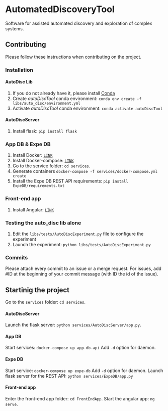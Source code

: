 # AutomatedDiscoveryTool
Software for assisted automated discovery and exploration of complex systems.

## Contributing
Please follow these instructions when contributing on the project.

### Installation
#### AutoDisc Lib
1. If you do not already have it, please install [Conda](https://www.anaconda.com/)
2. Create *autoDiscTool* conda environment: `conda env create -f libs/auto_disc/environment.yml `
3. Activate *autoDiscTool* conda environment: `conda activate autoDiscTool`
#### AutoDiscServer
1. Install flask: `pip install flask`
### App DB & Expe DB
1. Install Docker: [`LINK`](https://docs.docker.com/engine/install/)
2. Install Docker-compose: [`LINK`](https://docs.docker.com/compose/install/)
3. Go to the service folder: `cd services`.
4. Generate containers `docker-compose -f services/docker-compose.yml create`
5. Install the Expe DB REST API requirements: `pip install ExpeDB/requirements.txt`
### Front-end app
1. Install Angular: [`LINK`](https://angular.io/guide/setup-local)

### Testing the auto_disc lib alone
1. Edit the `libs/tests/AutoDiscExperiment.py` file to configure the experiment
2. Launch the experiment: `python libs/tests/AutoDiscExperiment.py`

### Commits
Please attach every commit to an issue or a merge request. For issues, add #ID at the beginning of your commit message (with ID the id of the issue).

## Startinig the project
Go to the `services` folder: `cd services`.
#### AutoDiscServer
Launch the flask server: `python services/AutoDiscServer/app.py`.
#### App DB
Start services: `docker-compose up app-db-api`
Add `-d` option for daemon.
#### Expe DB
Start service: `docker-compose up expe-db`
Add `-d` option for daemon.
Launch flask server for the REST API: `python services/ExpeDB/app.py`
#### Front-end app
Enter the front-end app folder: `cd FrontEndApp`.
Start the angular app: `ng serve`.